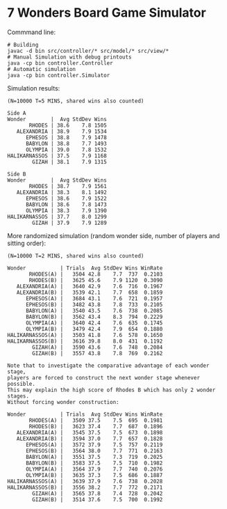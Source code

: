 7 Wonders Board Game Simulator
===========

Commmand line:

	# Building
	javac -d bin src/controller/* src/model/* src/view/*
	# Manual Simulation with debug printouts
	java -cp bin controller.Controller 
	# Automatic simulation
	java -cp bin controller.Simulator

Simulation results:

	(N=10000 T=5 MINS, shared wins also counted)
	
	Side A 
	Wonder        |  Avg StdDev Wins
	       RHODES | 38.6    7.8 1505
	   ALEXANDRIA | 38.9    7.9 1534
	      EPHESOS | 38.8    7.9 1478
	      BABYLON | 38.8    7.7 1493
	      OLYMPIA | 39.0    7.8 1532
    HALIKARNASSOS | 37.5    7.9 1168
            GIZAH | 38.1    7.9 1315
            
    Side B
	Wonder        |  Avg StdDev Wins
           RHODES | 38.7    7.9 1561
       ALEXANDRIA | 38.3    8.1 1492
          EPHESOS | 38.6    7.9 1522
          BABYLON | 38.6    7.8 1473
          OLYMPIA | 38.3    7.9 1390
    HALIKARNASSOS | 37.7    8.0 1299
            GIZAH | 37.9    7.9 1289    

More randomized simulation (random wonder side, number of players and sitting order):

	(N=10000 T=2 MINS, shared wins also counted)
	
	Wonder           | Trials  Avg StdDev Wins WinRate
	       RHODES(A) |   3504 42.8    7.7  737  0.2103
	       RHODES(B) |   3625 45.6    7.9 1120  0.3090
	   ALEXANDRIA(A) |   3640 42.9    7.6  716  0.1967
	   ALEXANDRIA(B) |   3539 42.1    7.7  658  0.1859
	      EPHESOS(A) |   3684 43.1    7.6  721  0.1957
	      EPHESOS(B) |   3482 43.8    7.8  733  0.2105
	      BABYLON(A) |   3540 43.5    7.6  738  0.2085
	      BABYLON(B) |   3562 43.4    8.3  794  0.2229
	      OLYMPIA(A) |   3640 42.4    7.6  635  0.1745
	      OLYMPIA(B) |   3479 42.4    7.9  654  0.1880
	HALIKARNASSOS(A) |   3503 41.8    7.6  578  0.1650
	HALIKARNASSOS(B) |   3616 39.8    8.0  431  0.1192
	        GIZAH(A) |   3590 43.6    7.6  748  0.2084
	        GIZAH(B) |   3557 43.8    7.8  769  0.2162
	
	Note that to investigate the comparative advantage of each wonder stage,
	players are forced to construct the next wonder stage whenever possible.
	This may explain the high score of Rhodes B which has only 2 wonder stages.
	Without forcing wonder construction:
	
	Wonder           | Trials  Avg StdDev Wins WinRate
	       RHODES(A) |   3509 37.5    7.5  695  0.1981
	       RHODES(B) |   3623 37.4    7.7  687  0.1896
	   ALEXANDRIA(A) |   3545 37.5    7.5  673  0.1898
	   ALEXANDRIA(B) |   3594 37.0    7.7  657  0.1828
	      EPHESOS(A) |   3572 37.9    7.5  757  0.2119
	      EPHESOS(B) |   3564 38.0    7.7  771  0.2163
	      BABYLON(A) |   3551 37.5    7.3  719  0.2025
	      BABYLON(B) |   3583 37.5    7.5  710  0.1982
	      OLYMPIA(A) |   3564 37.9    7.7  740  0.2076
	      OLYMPIA(B) |   3635 37.3    7.5  686  0.1887
	HALIKARNASSOS(A) |   3639 37.9    7.6  738  0.2028
	HALIKARNASSOS(B) |   3556 38.2    7.7  772  0.2171
	        GIZAH(A) |   3565 37.8    7.4  728  0.2042
	        GIZAH(B) |   3514 37.6    7.5  700  0.1992	
	
	
	

